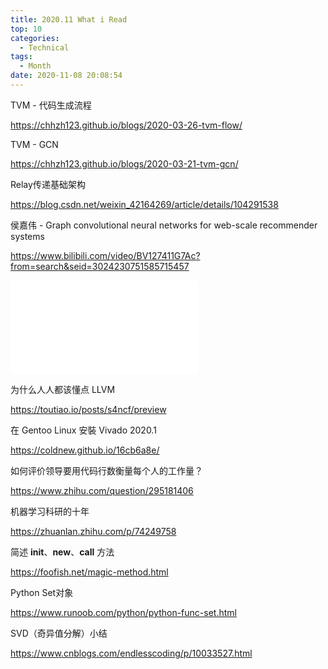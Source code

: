 ```yaml
---
title: 2020.11 What i Read
top: 10
categories:
  - Technical
tags:
  - Month
date: 2020-11-08 20:08:54
---
```


TVM - 代码生成流程

https://chhzh123.github.io/blogs/2020-03-26-tvm-flow/

TVM - GCN

https://chhzh123.github.io/blogs/2020-03-21-tvm-gcn/

Relay传递基础架构

https://blog.csdn.net/weixin_42164269/article/details/104291538

<!-- more -->

侯嘉伟 - Graph convolutional neural networks for web-scale recommender systems

https://www.bilibili.com/video/BV127411G7Ac?from=search&seid=3024230751585715457

<iframe src="//player.bilibili.com/player.html?aid=88402984&bvid=BV127411G7Ac&cid=151017710&page=1" scrolling="no" border="0" frameborder="no" framespacing="0" allowfullscreen="true"> </iframe>

为什么人人都该懂点 LLVM

https://toutiao.io/posts/s4ncf/preview

在 Gentoo Linux 安裝 Vivado 2020.1

https://coldnew.github.io/16cb6a8e/

如何评价领导要用代码行数衡量每个人的工作量？

https://www.zhihu.com/question/295181406

机器学习科研的十年

https://zhuanlan.zhihu.com/p/74249758

简述 __init__、__new__、__call__ 方法

https://foofish.net/magic-method.html

Python Set对象

https://www.runoob.com/python/python-func-set.html

SVD（奇异值分解）小结

https://www.cnblogs.com/endlesscoding/p/10033527.html
